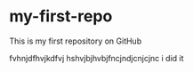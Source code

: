 # my-first-repo
This is my first repository on GitHub

fvhnjdfhvjkdfvj
hshvjbjhvbjfncjndjcnjcjnc
i did it